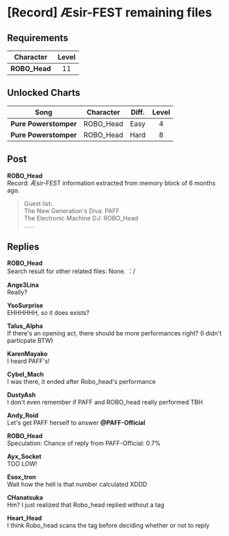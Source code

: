 # [Record] Æsir\-FEST remaining files
## Requirements
|  Character  |Level|
|-------------|:---:|
|**ROBO_Head**| 11  |

## Unlocked Charts
|        Song         |Character|Diff.|Level|
|---------------------|:-------:|:---:|:---:|
|**Pure Powerstomper**|ROBO_Head|Easy |  4  |
|**Pure Powerstomper**|ROBO_Head|Hard |  8  |

## Post
**ROBO_Head**<br>
Record: Æsir\-FEST information extracted from memory block of 6 months ago. <br>
> Guest list: <br>
> The New Generation's Diva: PAFF<br>
> The Electronic Machine DJ: ROBO\_Head<br>
> ......
## Replies
**ROBO_Head**<br>
Search result for other related files: None. ：/

**Ange3Lina**<br>
Really?

**YsoSurprise**<br>
EHHHHHH, so it does exists?

**Talus_Alpha**<br>
If there's an opening act, there should be more performances right? (I didn't particpate BTW)

**KarenMayako**<br>
I heard PAFF's!

**Cybel_Mach**<br>
I was there, it ended after Robo\_head's performance

**DustyAsh**<br>
I don't even remember if PAFF and ROBO\_head really performed TBH

**Andy_Roid**<br>
Let's get PAFF herself to answer **@PAFF\-Official**

**ROBO_Head**<br>
Speculation: Chance of reply from PAFF\-Official: 0.7%

**Ayx_Socket**<br>
TOO LOW!

**Esox_tron**<br>
Wait how the hell is that number calculated XDDD

**CHanatsuka**<br>
Hm? I just realized that Robo\_head replied without a tag

**Heart_Head**<br>
I think Robo\_head scans the tag before deciding whether or not to reply

